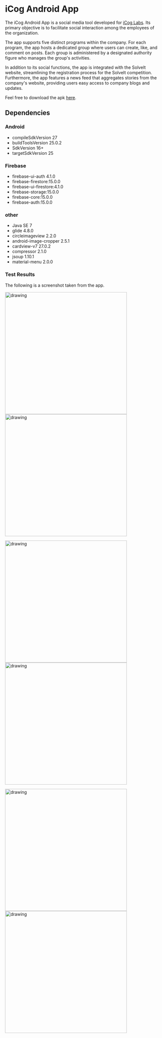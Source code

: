 # iCog Android App

The iCog Android App is a social media tool developed for [iCog Labs](https://icog-labs.com/). Its primary objective is to facilitate social interaction among the employees of the organization.

The app supports five distinct programs within the company. For each program, the app hosts a dedicated group where users can create, like, and comment on posts. Each group is administered by a designated authority figure who manages the group's activities.

In addition to its social functions, the app is integrated with the SolveIt website, streamlining the registration process for the SolveIt competition. Furthermore, the app features a news feed that aggregates stories from the company's website, providing users easy access to company blogs and updates.

Feel free to download the apk [here](https://drive.google.com/file/d/1JlnJi6vZAmMckVu8xS-lEzZn6W94l8-7/view?usp=sharing).


## Dependencies
### Android
* compileSdkVersion 27
* buildToolsVersion 25.0.2
* SdkVersion 16+
* targetSdkVersion 25

### Firebase
* firebase-ui-auth 4.1.0
* firebase-firestore:15.0.0
* firebase-ui-firestore:4.1.0
* firebase-storage:15.0.0
* firebase-core:15.0.0
* firebase-auth:15.0.0

### other
* Java SE 7
* glide 4.8.0
* circleimageview 2.2.0
* android-image-cropper 2.5.1
* cardview-v7 27.0.2
* compressor 2.1.0
* jsoup 1.10.1
* material-menu 2.0.0


### Test Results
The following is a screenshot taken from the app. 

<img src="images/img0.jpg" alt="drawing" width="400"/> <img src="images/img1.jpg" alt="drawing" width="400"/>

<img src="images/img2.jpg" alt="drawing" width="400"/> <img src="images/img3.jpg" alt="drawing" width="400"/>

<img src="images/img4.jpg" alt="drawing" width="400"/> <img src="images/img5.jpg" alt="drawing" width="400"/>
